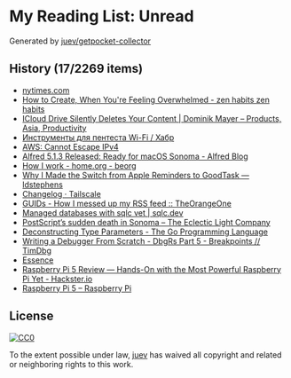 # My Reading List: Unread

Generated by [juev/getpocket-collector](https://github.com/juev/getpocket-collector)

## History (17/2269 items)

- [nytimes.com](https://www.nytimes.com/2023/09/17/opinion/sports-zen-mental-subtraction.html)
- [How to Create, When You're Feeling Overwhelmed - zen habits zen habits](https://zenhabits.net/chaos-creating/)
- [ICloud Drive Silently Deletes Your Content | Dominik Mayer – Products, Asia, Productivity](https://www.dominikmayer.com/2023/09/icloud-drive-silently-deletes-your-content/)
- [Инструменты для пентеста Wi-Fi / Хабр](https://habr.com/ru/articles/762232/)
- [AWS: Cannot Escape IPv4](https://tty.neveragain.de/2023/09/21/aws-cannot-escape-ipv4.html)
- [Alfred 5.1.3 Released: Ready for macOS Sonoma - Alfred Blog](https://www.alfredapp.com/blog/releases/alfred-5-1-3-ready-for-macos-sonoma/)
- [How I work - home.org - beorg](https://beorgapp.com/blog/home-org/)
- [Why I Made the Switch from Apple Reminders to GoodTask — ldstephens](https://ldstephens.me/why-i-made-the-switch-from-apple-reminders-to-goodtask)
- [Changelog · Tailscale](https://tailscale.com/changelog/)
- [GUIDs - How I messed up my RSS feed :: TheOrangeOne](https://theorangeone.net/posts/rss-guids/)
- [Managed databases with sqlc vet | sqlc.dev](https://sqlc.dev/posts/2023/09/25/v1.22.0-managed-databases/)
- [PostScript’s sudden death in Sonoma – The Eclectic Light Company](https://eclecticlight.co/2023/09/25/postscripts-sudden-death-in-sonoma/)
- [Deconstructing Type Parameters - The Go Programming Language](https://go.dev/blog/deconstructing-type-parameters)
- [Writing a Debugger From Scratch - DbgRs Part 5 - Breakpoints // TimDbg](https://www.timdbg.com/posts/writing-a-debugger-from-scratch-part-5/)
- [Essence](https://nakst.gitlab.io/essence)
- [Raspberry Pi 5 Review — Hands-On with the Most Powerful Raspberry Pi Yet - Hackster.io](https://www.hackster.io/news/raspberry-pi-5-review-hands-on-with-the-most-powerful-raspberry-pi-yet-57efaf61b10f)
- [Raspberry Pi 5 – Raspberry Pi](https://www.raspberrypi.com/products/raspberry-pi-5/)

## License

[![CC0](https://mirrors.creativecommons.org/presskit/buttons/88x31/svg/cc-zero.svg)](https://creativecommons.org/publicdomain/zero/1.0/)

To the extent possible under law, [juev](https://github.com/juev) has waived all copyright and related or neighboring rights to this work.
